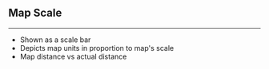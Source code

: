 ## Map Scale

----

  - Shown as a scale bar
  - Depicts map units in proportion to map's scale
  - Map distance vs actual distance

